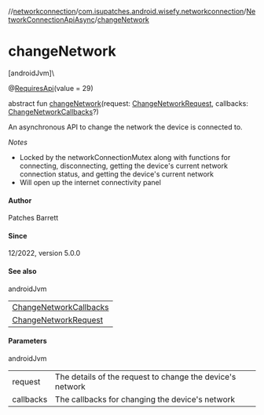 //[networkconnection](../../../index.md)/[com.isupatches.android.wisefy.networkconnection](../index.md)/[NetworkConnectionApiAsync](index.md)/[changeNetwork](change-network.md)

# changeNetwork

[androidJvm]\

@[RequiresApi](https://developer.android.com/reference/kotlin/androidx/annotation/RequiresApi.html)(value = 29)

abstract fun [changeNetwork](change-network.md)(request: [ChangeNetworkRequest](../../com.isupatches.android.wisefy.networkconnection.entities/-change-network-request/index.md), callbacks: [ChangeNetworkCallbacks](../../com.isupatches.android.wisefy.networkconnection.callbacks/-change-network-callbacks/index.md)?)

An asynchronous API to change the network the device is connected to.

*Notes*

- 
   Locked by the networkConnectionMutex along with functions for connecting, disconnecting, getting the device's     current network connection status, and getting the device's current network
- 
   Will open up the internet connectivity panel

#### Author

Patches Barrett

#### Since

12/2022, version 5.0.0

#### See also

androidJvm

| |
|---|
| [ChangeNetworkCallbacks](../../com.isupatches.android.wisefy.networkconnection.callbacks/-change-network-callbacks/index.md) |
| [ChangeNetworkRequest](../../com.isupatches.android.wisefy.networkconnection.entities/-change-network-request/index.md) |

#### Parameters

androidJvm

| | |
|---|---|
| request | The details of the request to change the device's network |
| callbacks | The callbacks for changing the device's network |
